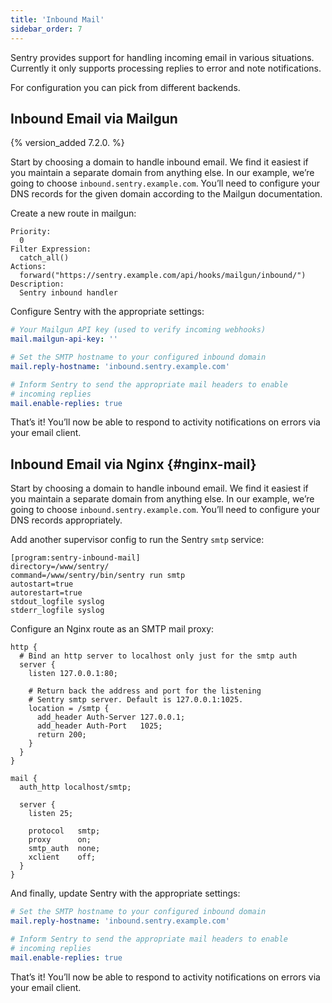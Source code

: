 ```yaml
---
title: 'Inbound Mail'
sidebar_order: 7
---
```


Sentry provides support for handling incoming email in various situations. Currently it only supports processing replies to error and note notifications.

For configuration you can pick from different backends.

## Inbound Email via Mailgun

{% version_added 7.2.0. %}

Start by choosing a domain to handle inbound email. We find it easiest if you maintain a separate domain from anything else. In our example, we’re going to choose `inbound.sentry.example.com`. You’ll need to configure your DNS records for the given domain according to the Mailgun documentation.

Create a new route in mailgun:

```
Priority:
  0
Filter Expression:
  catch_all()
Actions:
  forward("https://sentry.example.com/api/hooks/mailgun/inbound/")
Description:
  Sentry inbound handler
```

Configure Sentry with the appropriate settings:

```yaml
# Your Mailgun API key (used to verify incoming webhooks)
mail.mailgun-api-key: ''

# Set the SMTP hostname to your configured inbound domain
mail.reply-hostname: 'inbound.sentry.example.com'

# Inform Sentry to send the appropriate mail headers to enable
# incoming replies
mail.enable-replies: true
```

That’s it! You’ll now be able to respond to activity notifications on errors via your email client.

## Inbound Email via Nginx {#nginx-mail}

Start by choosing a domain to handle inbound email. We find it easiest if you maintain a separate domain from anything else. In our example, we’re going to choose `inbound.sentry.example.com`. You’ll need to configure your DNS records appropriately.

Add another supervisor config to run the Sentry `smtp` service:

```
[program:sentry-inbound-mail]
directory=/www/sentry/
command=/www/sentry/bin/sentry run smtp
autostart=true
autorestart=true
stdout_logfile syslog
stderr_logfile syslog
```

Configure an Nginx route as an SMTP mail proxy:

```nginx
http {
  # Bind an http server to localhost only just for the smtp auth
  server {
    listen 127.0.0.1:80;

    # Return back the address and port for the listening
    # Sentry smtp server. Default is 127.0.0.1:1025.
    location = /smtp {
      add_header Auth-Server 127.0.0.1;
      add_header Auth-Port   1025;
      return 200;
    }
  }
}

mail {
  auth_http localhost/smtp;

  server {
    listen 25;

    protocol   smtp;
    proxy      on;
    smtp_auth  none;
    xclient    off;
  }
}
```

And finally, update Sentry with the appropriate settings:

```yaml
# Set the SMTP hostname to your configured inbound domain
mail.reply-hostname: 'inbound.sentry.example.com'

# Inform Sentry to send the appropriate mail headers to enable
# incoming replies
mail.enable-replies: true
```

That’s it! You’ll now be able to respond to activity notifications on errors via your email client.
